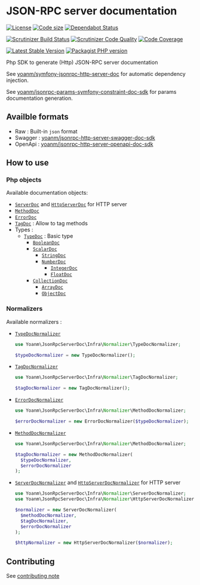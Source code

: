 # JSON-RPC server documentation
[![License](https://img.shields.io/github/license/yoanm/php-jsonrpc-server-doc-sdk.svg)](https://github.com/yoanm/php-jsonrpc-server-doc-sdk)
[![Code size](https://img.shields.io/github/languages/code-size/yoanm/php-jsonrpc-server-doc-sdk.svg)](https://github.com/yoanm/php-jsonrpc-server-doc-sdk)
[![Dependabot Status](https://api.dependabot.com/badges/status?host=github&repo=yoanm/php-jsonrpc-server-doc-sdk)](https://dependabot.com)

[![Scrutinizer Build Status](https://img.shields.io/scrutinizer/build/g/yoanm/php-jsonrpc-server-doc-sdk.svg?label=Scrutinizer&logo=scrutinizer)](https://scrutinizer-ci.com/g/yoanm/php-jsonrpc-server-doc-sdk/build-status/master)
[![Scrutinizer Code Quality](https://img.shields.io/scrutinizer/g/yoanm/php-jsonrpc-server-doc-sdk/master.svg?logo=scrutinizer)](https://scrutinizer-ci.com/g/yoanm/php-jsonrpc-server-doc-sdk/?branch=master)
[![Code Coverage](https://img.shields.io/scrutinizer/coverage/g/yoanm/php-jsonrpc-server-doc-sdk/master.svg?logo=scrutinizer)](https://scrutinizer-ci.com/g/yoanm/php-jsonrpc-server-doc-sdk/?branch=master)


[![Latest Stable Version](https://img.shields.io/packagist/v/yoanm/jsonrpc-server-doc-sdk.svg)](https://packagist.org/packages/yoanm/jsonrpc-server-doc-sdk)
[![Packagist PHP version](https://img.shields.io/packagist/php-v/yoanm/jsonrpc-server-doc-sdk.svg)](https://packagist.org/packages/yoanm/jsonrpc-server-doc-sdk)

Php SDK to generate (Http) JSON-RPC server documentation

See [yoanm/symfony-jsonrpc-http-server-doc](https://github.com/yoanm/symfony-jsonrpc-http-server-doc) for automatic dependency injection.

See [yoanm/jsonrpc-params-symfony-constraint-doc-sdk](https://github.com/yoanm/php-jsonrpc-params-symfony-constraint-doc-sdk) for params documentation generation.

## Availble formats

 - Raw : Built-in `json` format
 - Swagger : [yoanm/jsonrpc-http-server-swagger-doc-sdk](https://github.com/yoanm/php-jsonrpc-http-server-swagger-doc-sdk)
 - OpenApi : [yoanm/jsonrpc-http-server-openapi-doc-sdk](https://github.com/yoanm/php-jsonrpc-http-server-openapi-doc-sdk)

## How to use

### Php objects
Available documentation objects:
 - [`ServerDoc`](./src/Domain/Model/ServerDoc.php) and [`HttpServerDoc`](./src/Domain/Model/HttpServerDoc.php) for HTTP server
 - [`MethodDoc`](./src/Domain/Model/MethodDoc.php)
 - [`ErrorDoc`](./src/Domain/Model/ErrorDoc.php)
 - [`TagDoc`](./src/Domain/Model/TagDoc.php) : Allow to tag methods
 - Types : 
   - [`TypeDoc`](./src/Domain/Model/Type/TypeDoc.php) : Basic type
     - [`BooleanDoc`](./src/Domain/Model/Type/BooleanDoc.php)
     - [`ScalarDoc`](./src/Domain/Model/Type/ScalarDoc.php)
       - [`StringDoc`](./src/Domain/Model/Type/StringDoc.php)
       - [`NumberDoc`](./src/Domain/Model/Type/NumberDoc.php)
         - [`IntegerDoc`](./src/Domain/Model/Type/IntegerDoc.php)
         - [`FloatDoc`](./src/Domain/Model/Type/FloatDoc.php)
     - [`CollectionDoc`](./src/Domain/Model/Type/CollectionDoc.php)
       - [`ArrayDoc`](./src/Domain/Model/Type/ArrayDoc.php)
       - [`ObjectDoc`](./src/Domain/Model/Type/ObjectDoc.php)

### Normalizers
Available normalizers : 
 - [`TypeDocNormalizer`](./src/Infra/Normalizer/TypeDocNormalizer.php)
   ```php
   use Yoanm\JsonRpcServerDoc\Infra\Normalizer\TypeDocNormalizer;
   
   $typeDocNormalizer = new TypeDocNormalizer();
   ```
 - [`TagDocNormalizer`](./src/Infra/Normalizer/TagDocNormalizer.php)
   ```php
   use Yoanm\JsonRpcServerDoc\Infra\Normalizer\TagDocNormalizer;
   
   $tagDocNormalizer = new TagDocNormalizer();
   ```
 - [`ErrorDocNormalizer`](./src/Infra/Normalizer/ErrorDocNormalizer.php)
   ```php
   use Yoanm\JsonRpcServerDoc\Infra\Normalizer\MethodDocNormalizer;
   
   $errorDocNormalizer = new ErrorDocNormalizer($typeDocNormalizer);
   ```
 - [`MethodDocNormalizer`](./src/Infra/Normalizer/MethodDocNormalizer.php)
   ```php
   use Yoanm\JsonRpcServerDoc\Infra\Normalizer\MethodDocNormalizer;
   
   $tagDocNormalizer = new MethodDocNormalizer(
     $typeDocNormalizer,
     $errorDocNormalizer
   );
   ```
 - [`ServerDocNormalizer`](./src/Infra/Normalizer/ServerDocNormalizer.php) and [`HttpServerDocNormalizer`](./src/Infra/Normalizer/HttpServerDocNormalizer.php) for HTTP server
   ```php
   use Yoanm\JsonRpcServerDoc\Infra\Normalizer\ServerDocNormalizer;
   use Yoanm\JsonRpcServerDoc\Infra\Normalizer\HttpServerDocNormalizer;
   
   $normalizer = new ServerDocNormalizer(
     $methodDocNormalizer,
     $tagDocNormalizer,
     $errorDocNormalizer
   );
   
   $httpNormalizer = new HttpServerDocNormalizer($normalizer);
   ``` 




## Contributing
See [contributing note](./CONTRIBUTING.md)
